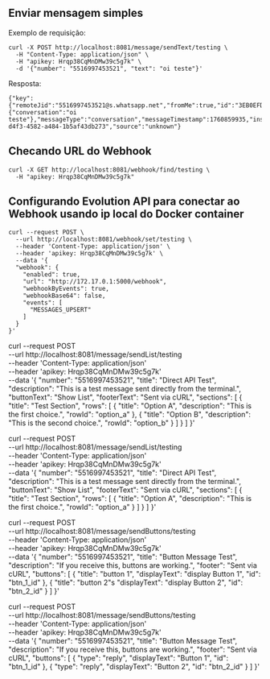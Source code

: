 ## Enviar mensagem simples
Exemplo de requisição:
```
curl -X POST http://localhost:8081/message/sendText/testing \
  -H "Content-Type: application/json" \
  -H "apikey: Hrqp38CqMnDMw39c5g7k" \
  -d '{"number": "5516997453521", "text": "oi teste"}'

```
Resposta:
```
{"key":{"remoteJid":"5516997453521@s.whatsapp.net","fromMe":true,"id":"3EB0EFD331EA140F004CA75141E8169B9EED7629"},"pushName":"Você","status":"PENDING","message":{"conversation":"oi teste"},"messageType":"conversation","messageTimestamp":1760859935,"instanceId":"c9482c80-d4f3-4582-a484-1b5af43db273","source":"unknown"}
```

## Checando URL do Webhook
```
curl -X GET http://localhost:8081/webhook/find/testing \
  -H "apikey: Hrqp38CqMnDMw39c5g7k"
```

## Configurando Evolution API para conectar ao Webhook usando ip local do Docker container
```
curl --request POST \
  --url http://localhost:8081/webhook/set/testing \
  --header 'Content-Type: application/json' \
  --header 'apikey: Hrqp38CqMnDMw39c5g7k' \
  --data '{
  "webhook": {
    "enabled": true,
    "url": "http://172.17.0.1:5000/webhook",
    "webhookByEvents": true,
    "webhookBase64": false,
    "events": [
      "MESSAGES_UPSERT"
    ]
  }
}'
```


curl --request POST \
  --url http://localhost:8081/message/sendList/testing \
  --header 'Content-Type: application/json' \
  --header 'apikey: Hrqp38CqMnDMw39c5g7k' \
  --data '{
  "number": "5516997453521",
  "title": "Direct API Test",
  "description": "This is a test message sent directly from the terminal.",
  "buttonText": "Show List",
  "footerText": "Sent via cURL",
  "sections": [
    {
      "title": "Test Section",
      "rows": [
        {
          "title": "Option A",
          "description": "This is the first choice.",
          "rowId": "option_a"
        },
        {
          "title": "Option B",
          "description": "This is the second choice.",
          "rowId": "option_b"
        }
      ]
    }
  ]
}'


curl --request POST \
  --url http://localhost:8081/message/sendList/testing \
  --header 'Content-Type: application/json' \
  --header 'apikey: Hrqp38CqMnDMw39c5g7k' \
  --data '{
  "number": "5516997453521",
  "title": "Direct API Test",
  "description": "This is a test message sent directly from the terminal.",
  "buttonText": "Show List",
  "footerText": "Sent via cURL",
  "sections": [
    {
      "title": "Test Section",
      "rows": [
        {
          "title": "Option A",
          "description": "This is the first choice.",
          "rowId": "option_a"
        }
      ]
    }
  ]
}'


curl --request POST \
  --url http://localhost:8081/message/sendButtons/testing \
  --header 'Content-Type: application/json' \
  --header 'apikey: Hrqp38CqMnDMw39c5g7k' \
  --data '{
  "number": "5516997453521",
  "title": "Button Message Test",
  "description": "If you receive this, buttons are working.",
  "footer": "Sent via cURL",
  "buttons": [
    {
      "title": "button 1",
      "displayText": "display Button 1",
      "id": "btn_1_id"
    },
    {
      "title": "button 2"s
      "displayText": "display Button 2",
      "id": "btn_2_id"
    }
  ]
}'


curl --request POST \
  --url http://localhost:8081/message/sendButtons/testing \
  --header 'Content-Type: application/json' \
  --header 'apikey: Hrqp38CqMnDMw39c5g7k' \
  --data '{
  "number": "5516997453521",
  "title": "Button Message Test",
  "description": "If you receive this, buttons are working.",
  "footer": "Sent via cURL",
  "buttons": [
    {
      "type": "reply",
      "displayText": "Button 1",
      "id": "btn_1_id"
    },
    {
      "type": "reply",
      "displayText": "Button 2",
      "id": "btn_2_id"
    }
  ]
}'